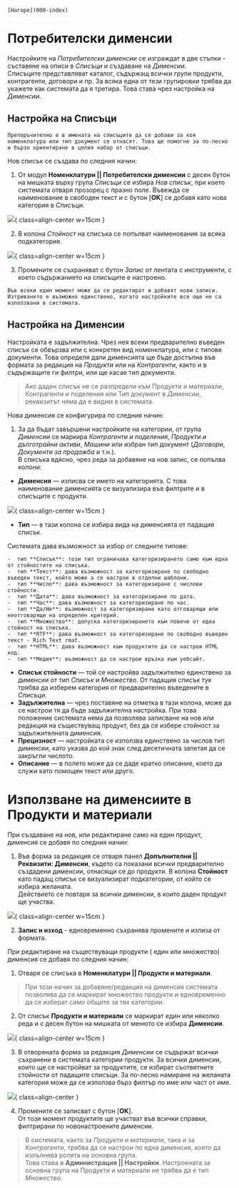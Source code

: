 ```{only} html
[Нагоре](000-index)
```

# Потребителски дименсии

Настройките на *Потребителски дименсии* се изграждат в две стъпки - съставяне на описи в *Списъци* и създаване на *Дименсии*.  
Списъците представляват каталог, съдържащ всички групи продукти, контрагенти, договори и пр. За всяка една от тези групировки трябва да укажете как системата да я третира. Това става чрез настройка на *Дименсии*.

## Настройка на Списъци  

```{tip}
Препоръчително е в имената на списъците да се добави за коя номенклатура или тип документ се отнасят. Това ще помогне за по-лесно и бързо ориентиране в целия набор от списъци. 
```

Нов списък се създава по следния начин:

1) От модул **Номенклатури || Потребителски дименсии** с десен бутон на мишката върху група *Списъци* се избира *Нов списък*, при което системата отваря прозорец с празно поле. Въвежда се наименование в свободен текст и с бутон [**OK**] се добавя като нова категория в *Списъци*. 

![](908-dimensions1.png){ class=align-center w=15cm }

2) В колона *Стойност* на списъка се попълват наименования за всяка подкатегория. 

![](908-dimensions2.png){ class=align-center w=15cm }

3) Промените се съхраняват с бутон *Запис* от лентата с инструменти, с което съдържанието на списъците е настроено. 

```{tip}
Във всеки един момент може да се редактират и добавят нови записи.  
Изтриването е възможно единствено, когато настройките все още не са използвани в системата. 
```

## Настройка на Дименсии

Настройката е задължителна. Чрез нея всеки предварително въведен списък се обвързва или с конкретен вид номенклатура, или с типове документи. Това определя дали дименсията ще бъде достъпна във формата за редакция на *Продукти* или на *Контрагенти*, както и в съдържащите ги филтри, или ще касае тип документи.  

> Ако даден списък не се разпредели към Продукти и материали, Контрагенти и поделения или Тип документ в *Дименсии*, реквизитът няма да е видим в системата.

Нова дименсия се конфигурира по следния начин:

1) За да бъдат завършени настройките на категории, от група *Дименсии* се маркира *Контрагенти и поделения*, *Продукти и дълготрайни активи*, *Машини* или избран тип документ (*Договори*, *Документи за продажба* и т.н.).  
В списъка вдясно, чрез реда за добавяне на нов запис, се попълва колони:

- **Дименсия** —  изписва се името на категорията. 
С това наименование дименсията се визуализира във филтрите и в списъците с продукти.  

![](908-dimensions3.png){ class=align-center w=15cm }

- **Тип** — в тази колона се избира вида на дименсията от падащия списък.

Системата дава възможност за избор от следните типове:

    -  тип **Списък**: този тип ограничава категоризирането само към една от стойностите на списъка.  
    -  тип **Текст**: дава възможност за категоризиране по свободно въведен текст, който може а се настрои в отделни шаблони.  
    -  тип **Число**: дава възможност за категоризиране с числови стойности.  
    -  тип **Дата**: дава възможност за категоризиране по дата.  
    -  тип **Час**: дава възможност за категоризиране по час.  
    -  тип **Да/Не**: възможност за категоризиране като отговарящи или неотговарящи на определен критерий.  
    -  тип **Множество**: допуска категоризирането към повече от една стойност на списъка.  
    -  тип **RTF**: дава възможност за категоризиране по свободно въведен текст - Rich Text rmat.  
    -  тип **HTML**: дава възможност към продуктите да се настрои HTML код.  
    -  тип **Медия**: възможност да се настрои връзка към уебсайт.  

- **Списък стойности** — той се настройва задължително единствено за дименсии от тип *Списък* и *Множество*. От падащия списък тук трябва да изберем категория от предварително въведените в *Списъци*.
- **Задължителна** — чрез поставяне на отметка в тази колона, може да се настрои тя да бъде задължителна настройка. При това положение системата няма да позволява записване на нов или редакция на съществуващ продукт, без да се избере стойност за задължителната дименсия.
- **Прецизност** — настройката се използва единствено за числов тип дименсии, като указва до кой знак след десетичната запетая да се закръгли числото.
- **Описание** — в полето може да се даде кратко описание, което да служи като помощен текст или друго.

# Използване на дименсиите в Продукти и материали

При създаване на нов, или редактиране само на един продукт, дименсия се добавя по следния начин:

1) Във форма за редакция се отваря панел **Допълнителни || Реквизити: Дименсии**, където са показани всички предварително създадени дименсии, отнасящи се до продукти. В колона **Стойност** като падащ списък се визуализират подкатегории, от който се избира желаната.  
Действието се повтаря за всички дименсии, в които даден продукт ще участва.

![](908-dimensions4.png){ class=align-center w=15cm }

2) **Запис и изход** - едновременно съхранява промените и излиза от формата.

При редактиране на съществуващи продукти ( един или множество) дименсия се добавя по следния начин:

1) Отваря се списъка в **Номенклатури || Продукти и материали**. 

> При този начин за добавяне/редакция на дименсия системата позволява да се маркират множество продукти и едновременно да се изберат само общите за тях категории.  

2) От списък **Продукти и материали** се маркират един или няколко реда и с десен бутон на мишката от менюто се избира **Дименсии**.

![](908-dimensions5.png){ class=align-center w=15cm }

3) В отворената форма за редакция *Дименсии* се съдържат всички съхранени в системата категории продукти. За всички дименсии, които ще се настройват за продуктите, се избират съответните стойности от падащите списъци. 
За по-лесно намиране на желаната категория може да се използва бърз филтър по име или част от име.  

![](908-dimensions6.png){ class=align-center }

4) Промените се записват с бутон [**OK**].  
От този момент продуктите ще участват във всички справки, филтрирани по новонастроените дименсии.

> В системата, както за *Продукти и материали*, така и за *Контрагенти*, трябва да се настрои по една дименсия, която да изпълнява ролята на основна група.  
Това става в **Администрация || Настройки**. Настроената за основна група на Продукти и материали не трябва да е тип *Множество*.
